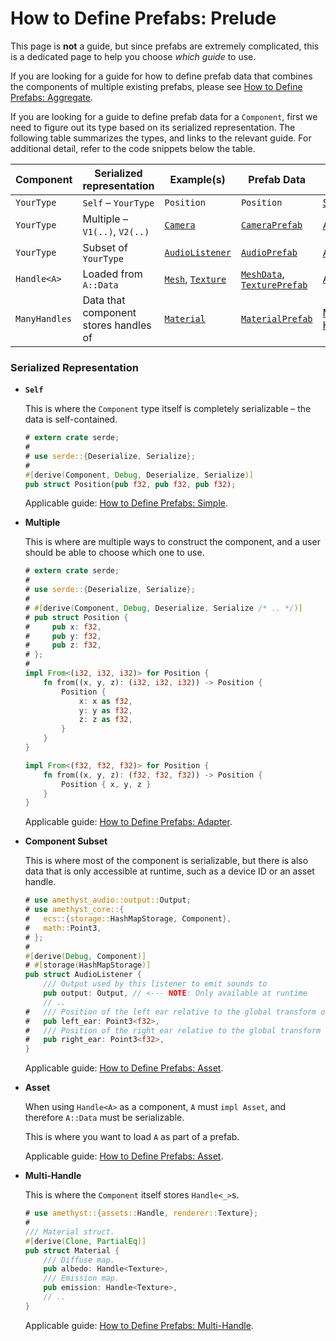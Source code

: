 # How to Define Prefabs: Prelude

This page is **not** a guide, but since prefabs are extremely complicated, this is a dedicated page to help you choose *which guide* to use.

If you are looking for a guide for how to define prefab data that combines the components of multiple existing prefabs, please see [How to Define Prefabs: Aggregate][aggregate].

If you are looking for a guide to define prefab data for a `Component`, first we need to figure out its type based on its serialized representation. The following table summarizes the types, and links to the relevant guide. For additional detail, refer to the code snippets below the table.

| Component     | Serialized representation             | Example(s)            | Prefab Data                     | Guide          |
| ------------- | ------------------------------------- | --------------------- | ------------------------------- | -------------- |
| `YourType`    | `Self` – `YourType`                   | `Position`            | `Position`                      | [Simple]       |
| `YourType`    | Multiple – `V1(..)`, `V2(..)`         | [`Camera`]            | [`CameraPrefab`]                | [Adapter]      |
| `YourType`    | Subset of `YourType`                  | [`AudioListener`]     | [`AudioPrefab`]                 | [Asset]        |
| `Handle<A>`   | Loaded from `A::Data`                 | [`Mesh`], [`Texture`] | [`MeshData`], [`TexturePrefab`] | [Asset]        |
| `ManyHandles` | Data that component stores handles of | [`Material`]          | [`MaterialPrefab`]              | [Multi-Handle] |

### Serialized Representation

- **`Self`**

  This is where the `Component` type itself is completely serializable – the data is self-contained.

  ```rust
  # extern crate serde;
  # 
  # use serde::{Deserialize, Serialize};
  # 
  #[derive(Component, Debug, Deserialize, Serialize)]
  pub struct Position(pub f32, pub f32, pub f32);
  ```

  Applicable guide: [How to Define Prefabs: Simple][simple].

- **Multiple**

  This is where are multiple ways to construct the component, and a user should be able to choose which one to use.

  ```rust
  # extern crate serde;
  #
  # use serde::{Deserialize, Serialize};
  #
  # #[derive(Component, Debug, Deserialize, Serialize /* .. */)]
  # pub struct Position {
  #     pub x: f32,
  #     pub y: f32,
  #     pub z: f32,
  # };
  #
  impl From<(i32, i32, i32)> for Position {
      fn from((x, y, z): (i32, i32, i32)) -> Position {
          Position {
              x: x as f32,
              y: y as f32,
              z: z as f32,
          }
      }
  }

  impl From<(f32, f32, f32)> for Position {
      fn from((x, y, z): (f32, f32, f32)) -> Position {
          Position { x, y, z }
      }
  }
  ```

  Applicable guide: [How to Define Prefabs: Adapter][adapter].

- **Component Subset**

  This is where most of the component is serializable, but there is also data that is only accessible at runtime, such as a device ID or an asset handle.

  ```rust
  # use amethyst_audio::output::Output;
  # use amethyst_core::{
  #   ecs::{storage::HashMapStorage, Component},
  #   math::Point3,
  # };
  # 
  #[derive(Debug, Component)]
  # #[storage(HashMapStorage)]
  pub struct AudioListener {
      /// Output used by this listener to emit sounds to
      pub output: Output, // <--- NOTE: Only available at runtime
      // ..
  #   /// Position of the left ear relative to the global transform on this entity.
  #   pub left_ear: Point3<f32>,
  #   /// Position of the right ear relative to the global transform on this entity.
  #   pub right_ear: Point3<f32>,
  }
  ```

  Applicable guide: [How to Define Prefabs: Asset][asset].

- **Asset**

  When using `Handle<A>` as a component, `A` must `impl Asset`, and therefore `A::Data` must be serializable.

  This is where you want to load `A` as part of a prefab.

  Applicable guide: [How to Define Prefabs: Asset][asset].

- **Multi-Handle**

  This is where the `Component` itself stores `Handle<_>`s.

  ```rust
  # use amethyst::{assets::Handle, renderer::Texture};
  # 
  /// Material struct.
  #[derive(Clone, PartialEq)]
  pub struct Material {
      /// Diffuse map.
      pub albedo: Handle<Texture>,
      /// Emission map.
      pub emission: Handle<Texture>,
      // ..
  }
  ```

  Applicable guide: [How to Define Prefabs: Multi-Handle][multi-handle].

[adapter]: how_to_define_prefabs_adapter.html
[aggregate]: how_to_define_prefabs_aggregate.html
[asset]: how_to_define_prefabs_asset.html
[multi-handle]: how_to_define_prefabs_multi_handle.html
[simple]: how_to_define_prefabs_simple.html
[`audiolistener`]: https://docs.amethyst.rs/master/amethyst_audio/struct.AudioListener.html
[`audioprefab`]: https://docs.amethyst.rs/master/amethyst_audio/struct.AudioPrefab.html
[`cameraprefab`]: https://docs.amethyst.rs/master/amethyst_rendy/camera/enum.CameraPrefab.html
[`camera`]: https://docs.amethyst.rs/master/amethyst_rendy/struct.Camera.html
[`materialprefab`]: https://docs.amethyst.rs/master/amethyst_rendy/formats/mtl/struct.MaterialPrefab.html
[`material`]: https://docs.amethyst.rs/master/amethyst_rendy/struct.Material.html
[`meshdata`]: https://docs.amethyst.rs/master/amethyst_rendy/types/struct.MeshData.html
[`mesh`]: https://docs.amethyst.rs/master/amethyst_rendy/rendy/mesh/struct.Mesh.html
[`textureprefab`]: https://docs.amethyst.rs/master/amethyst_rendy/formats/texture/enum.TexturePrefab.html
[`texture`]: https://docs.amethyst.rs/master/amethyst_rendy/rendy/texture/struct.Texture.html
